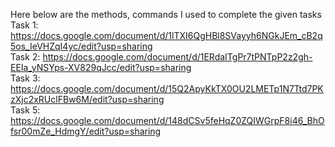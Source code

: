 Here below are the methods, commands I used to complete the given tasks
<br>
Task 1: https://docs.google.com/document/d/1lTXI6QgHBl8SVayyh6NGkJEm_cB2q5os_IeVHZqI4yc/edit?usp=sharing 
<br>
Task 2: https://docs.google.com/document/d/1ERdaITgPr7tPNTpP2z2gh-EEIa_yNSYps-XV829qJcc/edit?usp=sharing
<br>
Task 3: https://docs.google.com/document/d/15Q2ApyKkTX0OU2LMETp1N7Ttd7PKzXjc2xRUclFBw6M/edit?usp=sharing
<br>
Task 5: https://docs.google.com/document/d/148dCSv5feHqZ0ZQIWGrpF8i46_BhOfsr00mZe_HdmgY/edit?usp=sharing
